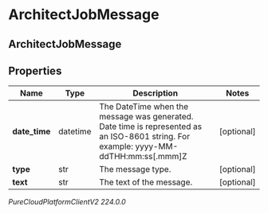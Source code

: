 # ArchitectJobMessage

## ArchitectJobMessage

## Properties

|Name | Type | Description | Notes|
|------------ | ------------- | ------------- | -------------|
| **date_time** | datetime | The DateTime when the message was generated. Date time is represented as an ISO-8601 string. For example: yyyy-MM-ddTHH:mm:ss[.mmm]Z | [optional] |
| **type** | str | The message type. | [optional] |
| **text** | str | The text of the message. | [optional] |



_PureCloudPlatformClientV2 224.0.0_
